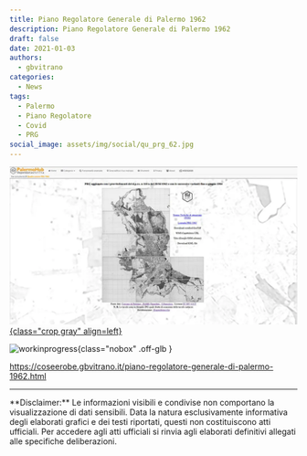 ```yaml
---
title: Piano Regolatore Generale di Palermo 1962
description: Piano Regolatore Generale di Palermo 1962
draft: false
date: 2021-01-03
authors:
  - gbvitrano
categories:
  - News
tags:
  - Palermo
  - Piano Regolatore
  - Covid
  - PRG
social_image: assets/img/social/qu_prg_62.jpg
---
```

<style>.md-typeset code { background-color: #fff0!important;}  </style>
[![prg_62](qu_prg_62.webp  "Piano Regolatore Generale di Palermo 1962" ){class="crop gray" align=left}](index.md) 

![workinprogress](https://coseerobe.it/assets/img/workinprogress.jpg "Work in progress"){class="nobox" .off-glb }
<!-- more -->

https://coseerobe.gbvitrano.it/piano-regolatore-generale-di-palermo-1962.html

<hr>
**Disclaimer:** Le informazioni visibili e condivise non comportano la visualizzazione di dati sensibili. Data la natura esclusivamente informativa degli elaborati grafici e dei testi riportati, questi non costituiscono atti ufficiali. Per accedere agli atti ufficiali si rinvia agli elaborati definitivi allegati alle specifiche deliberazioni.